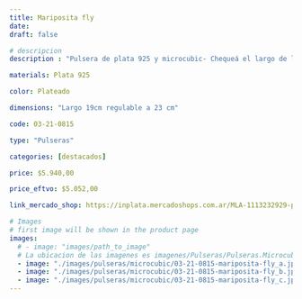 ```yaml
---
title: Mariposita fly
date: 
draft: false

# descripcion
description : "Pulsera de plata 925 y microcubic- Chequeá el largo de la pulsera."

materials: Plata 925

color: Plateado

dimensions: "Largo 19cm regulable a 23 cm"

code: 03-21-0815

type: "Pulseras"

categories: [destacados]

price: $5.940,00

price_eftvo: $5.052,00

link_mercado_shop: https://inplata.mercadoshops.com.ar/MLA-1113232929-pulsera-de-plata-mariposita-fly-_JM

# Images
# first image will be shown in the product page
images:
  # - image: "images/path_to_image"
  # La ubicacion de las imagenes es imagenes/Pulseras/Pulseras.Microcubic/03-21-0815-mariposita-fly
  - image: "./images/pulseras/microcubic/03-21-0815-mariposita-fly_a.jpg"
  - image: "./images/pulseras/microcubic/03-21-0815-mariposita-fly_b.jpg"
  - image: "./images/pulseras/microcubic/03-21-0815-mariposita-fly_c.jpg"
---
```

